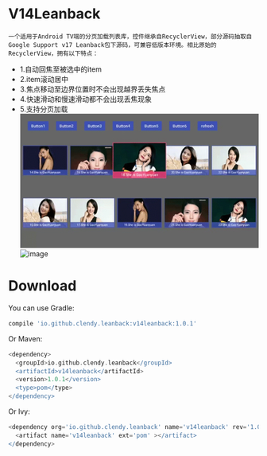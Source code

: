 # V14Leanback
    一个适用于Android TV端的分页加载列表库，控件继承自RecyclerView，部分源码抽取自Google Support v17 Leanback包下源码，可兼容低版本环境。相比原始的RecyclerView，拥有以下特点：
    
  * 1.自动回焦至被选中的item
  * 2.item滚动居中
  * 3.焦点移动至边界位置时不会出现越界丢失焦点
  * 4.快速滑动和慢速滑动都不会出现丢焦现象
  * 5.支持分页加载
  ![image](https://github.com/Clendy/V14Leanback/blob/master/screenshots/Horizontal.gif)
  ![image](https://github.com/Clendy/V14Leanback/blob/master/screenshots/vertical.gif)
  
Download
========
You can use Gradle:
```groovy
compile 'io.github.clendy.leanback:v14leanback:1.0.1'
```

Or Maven:
```groovy
<dependency>
  <groupId>io.github.clendy.leanback</groupId>
  <artifactId>v14leanback</artifactId>
  <version>1.0.1</version>
  <type>pom</type>
</dependency>
```

Or Ivy:
```groovy
<dependency org='io.github.clendy.leanback' name='v14leanback' rev='1.0.1'>
  <artifact name='v14leanback' ext='pom' ></artifact>
</dependency>
```
